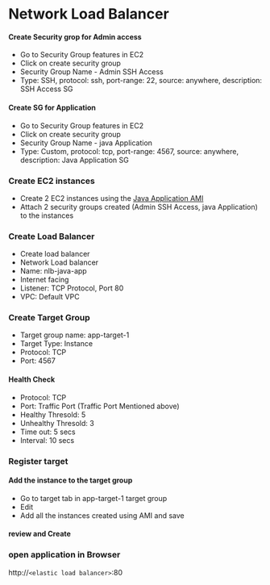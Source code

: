 # Network Load Balancer

#### Create Security grop for Admin access

* Go to Security Group features in EC2 
* Click on create security group
* Security Group Name - Admin SSH Access
* Type: SSH, protocol: ssh, port-range: 22, source: anywhere, description: SSH Access SG


#### Create SG for Application

* Go to Security Group features in EC2 
* Click on create security group
* Security Group Name - java Application 
* Type: Custom, protocol: tcp, port-range: 4567, source: anywhere, description: Java Application SG

### Create EC2 instances

* Create 2 EC2 instances using the [ Java Application AMI ](https://github.com/konman01/AWS/tree/master/EC2/create-ami)
* Attach 2 security groups created (Admin SSH Access, java Application) to the instances

### Create Load Balancer

* Create load balancer
* Network Load balancer
* Name: nlb-java-app
* Internet facing
* Listener: TCP Protocol, Port 80
* VPC: Default VPC


### Create Target Group


* Target group name: app-target-1
* Target Type: Instance
* Protocol: TCP
* Port: 4567

#### Health Check

* Protocol: TCP
* Port: Traffic Port (Traffic Port Mentioned above)
* Healthy Thresold: 5
* Unhealthy Thresold: 3
* Time out: 5 secs
* Interval: 10 secs


### Register target

#### Add the instance to the target group

* Go to target tab in app-target-1 target group
* Edit
* Add all the instances created using AMI and save

#### review and Create

### open application in Browser

http://`<elastic load balancer>`:80




